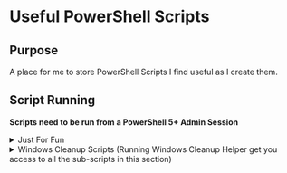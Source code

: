 # Useful PowerShell Scripts

## Purpose

A place for me to store PowerShell Scripts I find useful as I create them.

## Script Running

**Scripts need to be run from a PowerShell 5+ Admin Session**

<details>
    <summary>Just For Fun</summary>

<div>

<br>Read-Only Friday

```
IWR rof.melvinquick.com | IEX
```

</div>
</details>

<details>
    <summary>Windows Cleanup Scripts (Running Windows Cleanup Helper get you access to all the sub-scripts in this section)</summary>

<div>

<br>C Drive Cleanup

```
IWR cdc.melvinquick.com | IEX
```

Screenshot Folder Cleanup

```
IWR sfc.melvinquick.com | IEX
```

Software Distribution Reset

```
IWR sdr.melvinquick.com | IEX
```

Temp Folder Cleanup

```
IWR tfc.melvinquick.com | IEX
```

Windows Cleanup Helper

```
IWR wch.melvinquick.com | IEX
```

</div>
</details>
